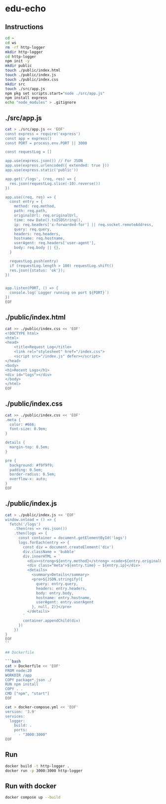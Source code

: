 # edu-echo

## Instructions

```bash
cd ~
cd ws
rm -rf http-logger
mkdir http-logger
cd http-logger
npm init -y
mkdir public
touch ./public/index.html
touch ./public/index.js
touch ./public/index.css
mkdir src
touch ./src/app.js
npm pkg set scripts.start="node ./src/app.js"
npm install express
echo "node_modules" > .gitignore
```

## ./src/app.js

```bash
cat > ./src/app.js << 'EOF'
const express = require('express')
const app = express()
const PORT = process.env.PORT || 3000

const requestLog = []

app.use(express.json()) // For JSON
app.use(express.urlencoded({ extended: true }))
app.use(express.static('public'))

app.get('/logs', (req, res) => {
  res.json(requestLog.slice(-10).reverse())
})

app.use((req, res) => {
  const entry = {
    method: req.method,
    path: req.path,
    originalUrl: req.originalUrl,
    time: new Date().toISOString(),
    ip: req.headers['x-forwarded-for'] || req.socket.remoteAddress,
    query: req.query,
    headers: req.headers,
    hostname: req.hostname,
    userAgent: req.headers['user-agent'],
    body: req.body || {},
  }

  requestLog.push(entry)
  if (requestLog.length > 100) requestLog.shift()
  res.json({status: 'ok'});
})


app.listen(PORT, () => {
  console.log(`Logger running on port ${PORT}`)
})
EOF
```

## ./public/index.html

```bash
cat >> ./public/index.css << 'EOF'
<!DOCTYPE html>
<html>
<head>
    <title>Request Log</title>
    <link rel="stylesheet" href="/index.css">
    <script src="/index.js" defer></script>
</head>
<body>
<h1>Recent Logs</h1>
<div id="logs"></div>
</body>
</html>
EOF
```

## ./public/index.css

```bash
cat >> ./public/index.css << 'EOF'
.meta {
  color: #666;
  font-size: 0.9em;
}

details {
  margin-top: 0.5em;
}

pre {
  background: #f9f9f9;
  padding: 0.5em;
  border-radius: 0.5em;
  overflow-x: auto;
}
EOF
```

## ./public/index.js

```bash
cat > ./public/index.js << 'EOF'
window.onload = () => {
  fetch('/logs')
    .then(res => res.json())
    .then(logs => {
      const container = document.getElementById('logs')
      logs.forEach(entry => {
        const div = document.createElement('div')
        div.className = 'bubble'
        div.innerHTML = `
          <div><strong>${entry.method}</strong> <code>${entry.originalUrl}</code></div>
          <div class="meta">${entry.time} — ${entry.ip}</div>
          <details>
            <summary>Details</summary>
            <pre>${JSON.stringify({
              query: entry.query,
              headers: entry.headers,
              body: entry.body,
              hostname: entry.hostname,
              userAgent: entry.userAgent
            }, null, 2)}</pre>
          </details>
        `
        container.appendChild(div)
      })
    })
}
EOF
``

## Dockerfile

```bash
cat > Dockerfile << 'EOF'
FROM node:20
WORKDIR /app
COPY package*.json ./
RUN npm install
COPY . .
CMD ["npm", "start"]
EOF
```

```bash
cat > docker-compose.yml << 'EOF'
version: '3.9'
services:
  logger:
    build: .
    ports:
      - "3000:3000"
EOF
```

## Run

```bash
docker build -t http-logger .
docker run -p 3000:3000 http-logger
```

## Run with docker

```bash
docker compose up --build
```



